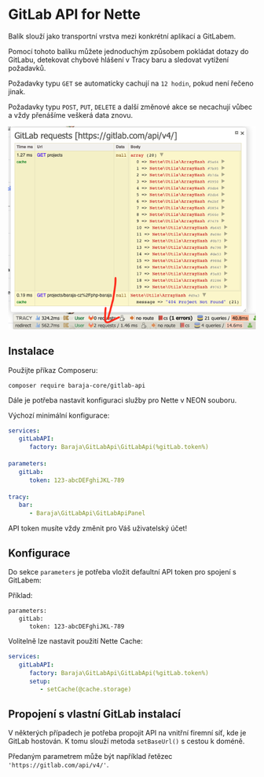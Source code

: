 GitLab API for Nette
====================

Balík slouží jako transportní vrstva mezi konkrétní aplikací a GitLabem.

Pomocí tohoto balíku můžete jednoduchým způsobem pokládat dotazy do GitLabu, detekovat chybové hlášení v Tracy baru a sledovat vytížení požadavků.

Požadavky typu `GET` se automaticky cachují na `12 hodin`, pokud není řečeno jinak.

Požadavky typu `POST`, `PUT`, `DELETE` a další změnové akce se necachují vůbec a vždy přenášíme veškerá data znovu.

![GitLab Tracy panel](/src/gitlab-api-tracy.png "GitLab Tracy panel")

Instalace
---------

Použijte příkaz Composeru:

```shell
composer require baraja-core/gitlab-api
```

Dále je potřeba nastavit konfiguraci služby pro Nette v NEON souboru.

Výchozí minimální konfigurace:

```yaml
services:
   gitLabAPI:
      factory: Baraja\GitLabApi\GitLabApi(%gitLab.token%)

parameters:
   gitLab:
      token: 123-abcDEFghiJKL-789

tracy:
   bar:
      - Baraja\GitLabApi\GitLabApiPanel
```

API token musíte vždy změnit pro Váš uživatelský účet!

Konfigurace
-----------

Do sekce `parameters` je potřeba vložit defaultní API token pro spojení s GitLabem:

Příklad:

```neon
parameters:
   gitLab:
      token: 123-abcDEFghiJKL-789
```

Volitelně lze nastavit použití Nette Cache:

```yaml
services:
   gitLabAPI:
      factory: Baraja\GitLabApi\GitLabApi(%gitLab.token%)
      setup:
         - setCache(@cache.storage)
```

Propojení s vlastní GitLab instalací
------------------------------------

V některých případech je potřeba propojit API na vnitřní firemní síť, kde je GitLab hostován. K tomu slouží metoda `setBaseUrl()` s cestou k doméně.

Předaným parametrem může být například řetězec `'https://gitlab.com/api/v4/'`.